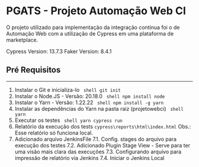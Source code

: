 # PGATS - Projeto Automação Web CI

O projeto utilizado para implementação da integração continua foi o de Automação Web com a utilização de Cypress em uma plataforma de marketplace.

Cypress Version: 13.7.3
Faker Version: 8.4.1

## Pré Requisitos

---

1.  Instalar o Git e inicializa-lo
    ` shell git init`
2.  Instalar o Node.JS - Versão: 20.18.0
    ` shell npm install node`
3.  Instalar o Yarn - Versão: 1.22.22
    ` shell npm install -g yarn`
4.  Instalar as dependências do Yarn na pasta raiz (projetowebci)
    ` shell yarn`
5.  Executar os testes
    ` shell yarn cypress run`
6.  Relatório da execução dos tests `cypress\reports\html\index.html`
    Obs.: Esse relatório só funciona local. 
7.  Adicionado arquivo JenkinsFile
7.1. Config. stages do arquivo para execução dos testes
7.2. Adicionado Plugin Stage View - Serve para ter uma visão mais clara das execuções
7.3. Configurando arquivo para impressão de relatório via Jenkins
7.4. Iniciar o Jenkins Local
